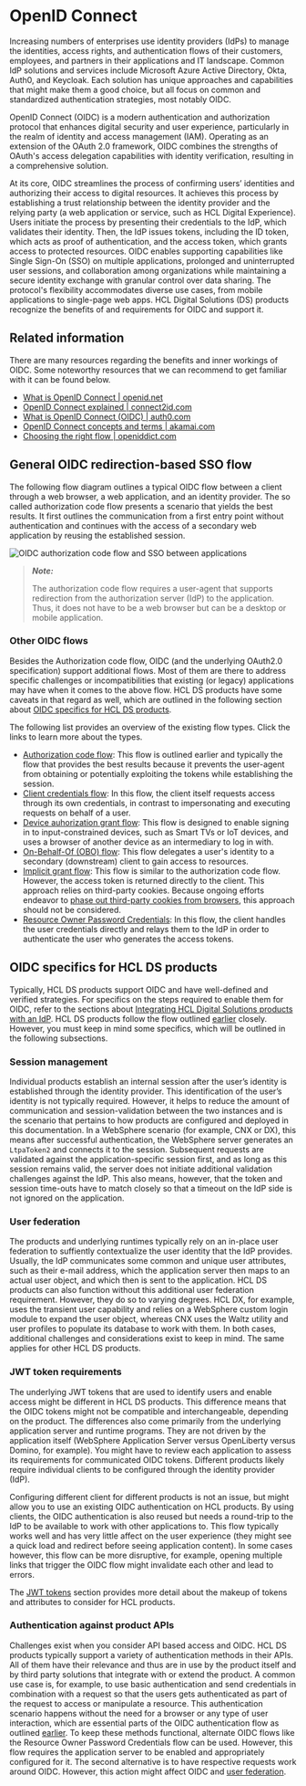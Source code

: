 # OpenID Connect

Increasing numbers of enterprises use identity providers (IdPs) to manage the identities, access rights, and authentication flows of their customers, employees, and partners in their applications and IT landscape. Common IdP solutions and services include Microsoft Azure Active Directory, Okta, Auth0, and Keycloak. Each solution has unique approaches and capabilities that might make them a good choice, but all focus on common and standardized authentication strategies, most notably OIDC.

OpenID Connect (OIDC) is a modern authentication and authorization protocol that enhances digital security and user experience, particularly in the realm of identity and access management (IAM). Operating as an extension of the OAuth 2.0 framework, OIDC combines the strengths of OAuth's access delegation capabilities with identity verification, resulting in a comprehensive solution.

At its core, OIDC streamlines the process of confirming users’ identities and authorizing their access to digital resources. It achieves this process by establishing a trust relationship between the identity provider and the relying party (a web application or service, such as HCL Digital Experience). Users initiate the process by presenting their credentials to the IdP, which validates their identity. Then, the IdP issues tokens, including the ID token, which acts as proof of authentication, and the access token, which grants access to protected resources. OIDC enables supporting capabilities like Single Sign-On (SSO) on multiple applications, prolonged and uninterrupted user sessions, and collaboration among organizations while maintaining a secure identity exchange with granular control over data sharing. The protocol's flexibility accommodates diverse use cases, from mobile applications to single-page web apps. HCL Digital Solutions (DS) products recognize the benefits of and requirements for OIDC and support it.

## Related information

There are many resources regarding the benefits and inner workings of OIDC. Some noteworthy resources that we can recommend to get familiar with it can be found below.

- [What is OpenID Connect | openid.net](https://openid.net/developers/how-connect-works/)
- [OpenID Connect explained | connect2id.com](https://connect2id.com/learn/openid-connect)
- [What is OpenID Connect (OIDC) | auth0.com](https://auth0.com/intro-to-iam/what-is-openid-connect-oidc)
- [OpenID Connect concepts and terms | akamai.com](https://techdocs.akamai.com/eaa/docs/openid-connect-concepts-terms)
- [Choosing the right flow | openiddict.com](https://documentation.openiddict.com/guides/choosing-the-right-flow)

## General OIDC redirection-based SSO flow

The following flow diagram outlines a typical OIDC flow between a client through a web browser, a web application, and an identity provider. The so called authorization code flow presents a scenario that yields the best results. It first outlines the communication from a first entry point without authentication and continues with the access of a secondary web application by reusing the established session.

![OIDC authorization code flow and SSO between applications](./images/oidc-authorization-code-flow.png)

> **_Note:_**
>
> The authorization code flow requires a user-agent that supports redirection from the authorization server (IdP) to the application. Thus, it does not have to be a web browser but can be a desktop or mobile application.

### Other OIDC flows

Besides the Authorization code flow, OIDC (and the underlying OAuth2.0 specification) support additional flows. Most of them are there to address specific challenges or incompatibilities that existing (or legacy) applications may have when it comes to the above flow. HCL DS products have some caveats in that regard as well, which are outlined in the following section about [OIDC specifics for HCL DS products](#oidc-specifics-for-hcl-ds-products).

The following list provides an overview of the existing flow types. Click the links to learn more about the types.

- [Authorization code flow](https://learn.microsoft.com/en-us/azure/active-directory/develop/v2-oauth2-auth-code-flow): This flow is outlined earlier and typically the flow that provides the best results because it prevents the user-agent from obtaining or potentially exploiting the tokens while establishing the session.
- [Client credentials flow](https://learn.microsoft.com/en-us/azure/active-directory/develop/v2-oauth2-client-creds-grant-flow): In this flow, the client itself requests access through its own credentials, in contrast to impersonating and executing requests on behalf of a user.
- [Device auhorization grant flow](https://learn.microsoft.com/en-us/azure/active-directory/develop/v2-oauth2-device-code): This flow is designed to enable signing in to input-constrained devices, such as Smart TVs or IoT devices, and uses a browser of another device as an intermediary to log in with.
- [On-Behalf-Of (OBO) flow](https://learn.microsoft.com/en-us/azure/active-directory/develop/v2-oauth2-on-behalf-of-flow): This flow delegates a user's identity to a secondary (downstream) client to gain access to resources.
- [Implicit grant flow](https://learn.microsoft.com/en-us/azure/active-directory/develop/v2-oauth2-implicit-grant-flow): This flow is similar to the authorization code flow. However, the access token is returned directly to the client. This approach relies on third-party cookies. Because ongoing efforts endeavor to [phase out third-party cookies from browsers](https://developer.chrome.com/en/docs/privacy-sandbox/third-party-cookie-phase-out/), this approach should not be considered.
- [Resource Owner Password Credentials](https://learn.microsoft.com/en-us/azure/active-directory/develop/v2-oauth-ropc): In this flow, the client handles the user credentials directly and relays them to the IdP in order to authenticate the user who generates the access tokens.

## OIDC specifics for HCL DS products

Typically, HCL DS products support OIDC and have well-defined and verified strategies. For specifics on the steps required to enable them for OIDC, refer to the sections about [Integrating HCL Digital Solutions products with an IdP](../../integration/ds-integration/).
HCL DS products follow the flow outlined [earlier](#general-oidc-redirection-based-sso-flow) closely. However,  you must keep in mind some specifics, which will be outlined in the following subsections.

### Session management

Individual products establish an internal session after the user’s identity is established through the identity provider. This identification of the user’s identity is not typically required. However, it helps to reduce the amount of communication and session-validation between the two instances and is the scenario that pertains to how products are configured and deployed in this documentation. In a WebSphere scenario (for example, CNX or DX), this means after successful authentication, the WebSphere server generates an `LtpaToken2` and connects it to the session. Subsequent requests are validated against the application-specific session first, and as long as this session remains valid, the server does not initiate additional validation challenges against the IdP. This also means, however, that the token and session time-outs have to match closely so that a timeout on the IdP side is not ignored on the application.

### User federation

The products and underlying runtimes typically rely on an in-place user federation to suffiently contextualize the user identity that the IdP provides. Usually, the IdP communicates some common and unique user attributes, such as their e-mail address, which the application server then maps to an actual user object, and which then is sent to the application. HCL DS products can also function without this additional user federation requirement. However, they do so to varying degrees. HCL DX, for example, uses the transient user capability and relies on a WebSphere custom login module to expand the user object, whereas CNX uses the Waltz utility and user profiles to populate its database to work with them. In both cases, additional challenges and considerations exist to keep in mind. The same applies for other HCL DS products.

### JWT token requirements

The underlying JWT tokens that are used to identify users and enable access might be different in HCL DS products. This difference means that the OIDC tokens might not be compatible and interchangeable, depending on the product. The differences also come primarily from the underlying application server and runtime programs. They are not driven by the application itself (WebSphere Application Server versus OpenLiberty versus Domino, for example). You might have to review each application to assess its requirements for communicated OIDC tokens. Different products likely require individual clients to be configured through the identity provider (IdP).

Configuring different client for different products is not an issue, but might allow you to use an existing OIDC authentication on HCL products. By using clients, the OIDC authentication is also reused but needs a round-trip to the IdP to be available to work with other applications to. This flow typically works well and has very little affect on the user experience (they might see a quick load and redirect before seeing application content). In some cases however, this flow can be more disruptive, for example, opening multiple links that trigger the OIDC flow might invalidate each other and lead to errors.

The [JWT tokens](./jwt-tokens.md) section provides more detail about the makeup of tokens and attributes to consider for HCL products.

### Authentication against product APIs

Challenges exist when you consider API based access and OIDC. HCL DS products typically support a variety of authentication methods in their APIs. All of them have their relevance and thus are in use by the product itself and by third party solutions that integrate with or extend the product. A common use case is, for example, to use basic authentication and send credentials in combination with a request so that the users gets authenticated as part of the request to access or manipulate a resource. This authentication scenario happens without the need for a browser or any type of user interaction, which are essential parts of the OIDC authentication flow as outlined [earlier](#general-oidc-redirection-based-sso-flow). To keep these methods functional, alternate OIDC flows like the Resource Owner Password Credentials flow can be used. However, this flow requires the application server to be enabled and appropriately configured for it. The second alternative is to have respective requests work around OIDC. However, this action might affect OIDC and [user federation](#user-federation).
